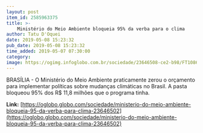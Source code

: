 ```yaml
---
layout: post
item_id: 2585963375
title: >-
    Ministério do Meio Ambiente bloqueia 95% da verba para o clima
author: Tatu D'Oquei
date: 2019-05-08 15:23:32
pub_date: 2019-05-08 15:23:32
time_added: 2019-05-07 07:30:00
category: 
image: https://ogimg.infoglobo.com.br/sociedade/23646508-ce2-b98/FT1086A/652/82144498_BSBBrasiliaBrasil10-04-2019PARicardo-Salles-ministro-do-Meio-Ambiente-fa.jpg
---
```


BRASÍLIA - O Ministério do Meio Ambiente praticamente zerou o orçamento para implementar políticas sobre mudanças climáticas no Brasil. A pasta bloqueou 95% dos R$ 11,8 milhões que o programa tinha.

**Link:** [https://oglobo.globo.com/sociedade/ministerio-do-meio-ambiente-bloqueia-95-da-verba-para-clima-23646502](https://oglobo.globo.com/sociedade/ministerio-do-meio-ambiente-bloqueia-95-da-verba-para-clima-23646502)

